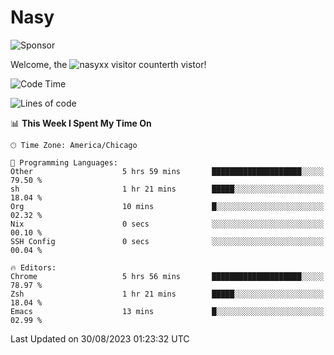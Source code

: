 # Nasy

<!--
<p align="center">
<img height="200" src="https://github-readme-stats.vercel.app/api?username=nasyxx&count_private=true&show_icons=true&theme=dracula&include_all_commits=true"/>
<img height="200" src="https://github-readme-stats.vercel.app/api/top-langs/?username=nasyxx&theme=dracula&hide=html,jupyter+notebook&count_private=true&show_icons=true"/>
</p>

  
----------------
-->

![Sponsor](https://img.shields.io/static/v1.svg?label=Sponsor&message=%E2%9D%A4&logo=GitHub&style=flat&color=pink)
 
Welcome, the ![nasyxx visitor counter](https://count.getloli.com/get/@nasyxx?theme=rule34)th vistor!
 
<!--START_SECTION:waka-->
![Code Time](http://img.shields.io/badge/Code%20Time-3%2C666%20hrs%2031%20mins-blue)

![Lines of code](https://img.shields.io/badge/From%20Hello%20World%20I%27ve%20Written-6.3%20million%20lines%20of%20code-blue)

📊 **This Week I Spent My Time On** 

```text
🕑︎ Time Zone: America/Chicago

💬 Programming Languages: 
Other                    5 hrs 59 mins       ████████████████████░░░░░   79.50 % 
sh                       1 hr 21 mins        █████░░░░░░░░░░░░░░░░░░░░   18.04 % 
Org                      10 mins             █░░░░░░░░░░░░░░░░░░░░░░░░   02.32 % 
Nix                      0 secs              ░░░░░░░░░░░░░░░░░░░░░░░░░   00.10 % 
SSH Config               0 secs              ░░░░░░░░░░░░░░░░░░░░░░░░░   00.04 % 

🔥 Editors: 
Chrome                   5 hrs 56 mins       ████████████████████░░░░░   78.97 % 
Zsh                      1 hr 21 mins        █████░░░░░░░░░░░░░░░░░░░░   18.04 % 
Emacs                    13 mins             █░░░░░░░░░░░░░░░░░░░░░░░░   02.99 % 
```


 Last Updated on 30/08/2023 01:23:32 UTC
<!--END_SECTION:waka-->

<!-- ![visitors](https://visitor-badge.laobi.icu/badge?page_id=nasyxx.nasyxx) -->
